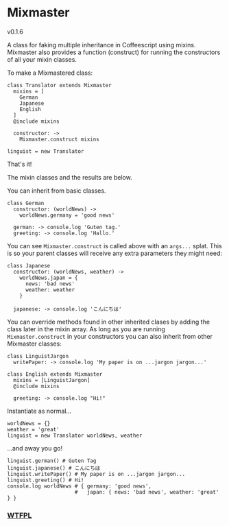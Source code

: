 # Mixmaster

v0.1.6

A class for faking multiple inheritance in Coffeescript using mixins.
Mixmaster also provides a function (construct) for running the constructors of all your
mixin classes.


To make a Mixmastered class:

    class Translator extends Mixmaster
      mixins = [
        German
        Japanese
        English
      ]
      @include mixins

      constructor: ->
        Mixmaster.construct mixins

    linguist = new Translator

That's it!

The mixin classes and the results are below.

You can inherit from basic classes.

    class German 
      constructor: (worldNews) ->
        worldNews.germany = 'good news'

      german: -> console.log 'Guten tag.'
      greeting: -> console.log 'Hallo.'


You can see `Mixmaster.construct` is called above with an `args...` splat.
This is so your parent classes will receive any extra parameters they might need:

    class Japanese
      constructor: (worldNews, weather) ->
        worldNews.japan = {
          news: 'bad news'
          weather: weather
        }

      japanese: -> console.log 'こんにちは'

You can override methods found in other inherited clases
by adding the class later in the mixin array.
As long as you are running `Mixmaster.construct` in your constructors you can also inherit from other Mixmaster classes:

    class LinguistJargon
      writePaper: -> console.log 'My paper is on ...jargon jargon...'

    class English extends Mixmaster
      mixins = [LinguistJargon]
      @include mixins

      greeting: -> console.log "Hi!"

Instantiate as normal...

    worldNews = {}
    weather = 'great'
    linguist = new Translator worldNews, weather

...and away you go!

    linguist.german() # Guten Tag
    linguist.japanese() # こんにちは
    linguist.writePaper() # My paper is on ...jargon jargon...
    linguist.greeting() # Hi!
    console.log worldNews # { germany: 'good news',
                          #   japan: { news: 'bad news', weather: 'great' } }



### [WTFPL](http://wtfpl.org/)
